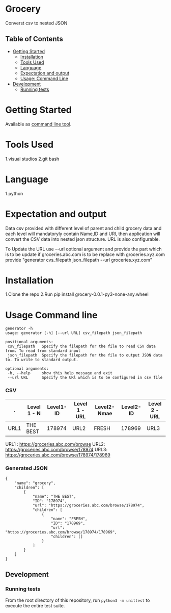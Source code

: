 # Grocery
Converst csv to nested JSON

## Table of Contents
<!--ts-->
   + [Getting Started](#getting-started)
      + [Installation](#installation)
      + [Tools Used](#Tools-Used)
      + [Language](#Language)
      + [Expectation and output](#Expectation-and-output)
      + [Usage: Command Line](#usage-command-line)
   + [Development](#development)
      + [Running tests](#running-tests)
<!--te-->

# Getting Started
 Available as [command line tool](#usage-command-line).
 
# Tools Used
1.visual studios
2.git bash

# Language
1.python

# Expectation and output
 Data csv provided with different level of parent and child grocery data and each level will mandatoryly contain Name,ID and URl, then application will convert the CSV data into nested json structure. URL is also configurable.
 
To Update the URL use --url optional argument and provide the part which is to be update if groceries.abc.com is to be replace with groceries.xyz.com
provide "generator cvs_filepath json_filepath --url groceries.xyz.com"
 

# Installation
 1.Clone the repo
 2.Run pip install grocery-0.0.1-py3-none-any.wheel
 
# Usage Command line
 ```shell
 generator -h
usage: generator [-h] [--url URL] csv_filepath json_filepath

positional arguments:
  csv_filepath   Specify the filepath for the file to read CSV data from. To read from standard input
  json_filepath  Specify the filepath for the file to output JSON data to. To write to standard output.

optional arguments:
  -h, --help     show this help message and exit
  --url URL      Specify the URl which is to be configured in csv file
 ```
 
### CSV		

| .    | Level 1 - N | Level1-ID |Level 1 - URL|Level2-Nmae|Level2-ID| Level 2 - URL| 
|------|-------------|-----------|-------------|-----------|---------|--------------| 
|URL1  | THE BEST    | 178974    | URL2        |   FRESH   | 178969  |  URL3        |

URL1 : https://groceries.abc.com/browse
URL2:  https://groceries.abc.com/browse/178974
URL3:  https://groceries.abc.com/browse/178974/178969
### Generated JSON
```
{
    "name": "grocery",
    "children": [
        {
            "name": "THE BEST",
            "ID": "178974",
            "url": "https://groceries.abc.com/browse/178974",
            "children": [
                {
                    "name": "FRESH",
                    "ID": "178969",
                    "url": "https://groceries.abc.com/browse/178974/178969",
                    "children": []
                }
            ]
        }
    ]
}
```

## Development
### Running tests
From the root directory of this repository, run `python3 -m unittest` to execute the entire test suite.
